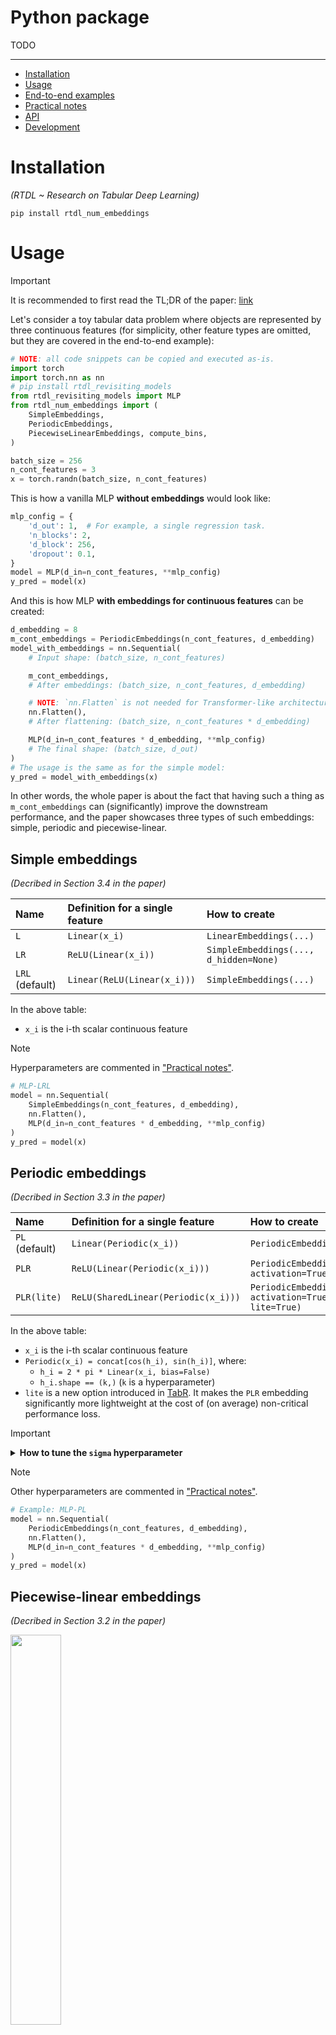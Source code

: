 # Python package <!-- omit in toc -->

TODO

---

- [Installation](#installation)
- [Usage](#usage)
- [End-to-end examples](#end-to-end-examples)
- [Practical notes](#practical-notes)
- [API](#api)
- [Development](#development)

# Installation

*(RTDL ~ Research on Tabular Deep Learning)*

```
pip install rtdl_num_embeddings
```

# Usage

> [!IMPORTANT]
> It is recommended to first read the TL;DR of the paper:
> [link](../README.md#tldr)

Let's consider a toy tabular data problem where objects are represented by three
continuous features
(for simplicity, other feature types are omitted,
but they are covered in the end-to-end example):

<!-- test main -->
```python
# NOTE: all code snippets can be copied and executed as-is.
import torch
import torch.nn as nn
# pip install rtdl_revisiting_models
from rtdl_revisiting_models import MLP
from rtdl_num_embeddings import (
    SimpleEmbeddings,
    PeriodicEmbeddings,
    PiecewiseLinearEmbeddings, compute_bins,
)

batch_size = 256
n_cont_features = 3
x = torch.randn(batch_size, n_cont_features)
```

This is how a vanilla MLP **without embeddings** would look like:

<!-- test main -->
```python
mlp_config = {
    'd_out': 1,  # For example, a single regression task.
    'n_blocks': 2,
    'd_block': 256,
    'dropout': 0.1,
}
model = MLP(d_in=n_cont_features, **mlp_config)
y_pred = model(x)
```

And this is how MLP **with embeddings for continuous features** can be created:

<!-- test main -->
```python
d_embedding = 8
m_cont_embeddings = PeriodicEmbeddings(n_cont_features, d_embedding)
model_with_embeddings = nn.Sequential(
    # Input shape: (batch_size, n_cont_features)

    m_cont_embeddings,
    # After embeddings: (batch_size, n_cont_features, d_embedding)

    # NOTE: `nn.Flatten` is not needed for Transformer-like architectures.
    nn.Flatten(),
    # After flattening: (batch_size, n_cont_features * d_embedding)

    MLP(d_in=n_cont_features * d_embedding, **mlp_config)
    # The final shape: (batch_size, d_out)
)
# The usage is the same as for the simple model:
y_pred = model_with_embeddings(x)
```

In other words, the whole paper is about the fact that having such a thing as
`m_cont_embeddings` can (significantly) improve the downstream performance,
and the paper showcases three types of such embeddings:
simple, periodic and piecewise-linear.

## Simple embeddings<!-- omit in toc -->

*(Decribed in Section 3.4 in the paper)*

| Name            | Definition for a single feature | How to create                          |
| :-------------- | :------------------------------ | :------------------------------------- |
| `L`             | `Linear(x_i)`                   | `LinearEmbeddings(...)`                |
| `LR`            | `ReLU(Linear(x_i))`             | `SimpleEmbeddings(..., d_hidden=None)` |
| `LRL` (default) | `Linear(ReLU(Linear(x_i)))`     | `SimpleEmbeddings(...)`                |

In the above table:
- `x_i` is the i-th scalar continuous feature

> [!NOTE]
> Hyperparameters are commented in ["Practical notes"](#practical-notes).

<!-- test main _ -->
```python
# MLP-LRL
model = nn.Sequential(
    SimpleEmbeddings(n_cont_features, d_embedding),
    nn.Flatten(),
    MLP(d_in=n_cont_features * d_embedding, **mlp_config)
)
y_pred = model(x)
```

## Periodic embeddings<!-- omit in toc -->

*(Decribed in Section 3.3 in the paper)*

| Name           | Definition for a single feature     | How to create                                         |
| :------------- | :---------------------------------- | :---------------------------------------------------- |
| `PL` (default) | `Linear(Periodic(x_i))`             | `PeriodicEmbeddings(...)`                             |
| `PLR`          | `ReLU(Linear(Periodic(x_i)))`       | `PeriodicEmbeddings(..., activation=True)`            |
| `PLR(lite)`    | `ReLU(SharedLinear(Periodic(x_i)))` | `PeriodicEmbeddings(..., activation=True, lite=True)` |

In the above table:
- `x_i` is the i-th scalar continuous feature
- `Periodic(x_i) = concat[cos(h_i), sin(h_i)]`, where:
  - `h_i = 2 * pi * Linear(x_i, bias=False)`
  - `h_i.shape == (k,)` (`k` is a hyperparameter)
- `lite` is a new option introduced in
  [TabR](https://github.com/yandex-research/tabular-dl-tabr/).
  It makes the `PLR` embedding significantly more lightweight
  at the cost of (on average) non-critical performance loss.

> [!IMPORTANT]
> <details><summary><b>How to tune the <code>sigma</code> hyperparameter</b></summary>
> 
> **Prioritize testing smaller values, because they are safer:**
> - Larger-than-the-optimal value can lead to terrible performance.
> - Smaller-than-the-optimal value will still yield decent performance.
>
> Some approximate numbers:
> - for 30% of tasks, the optimal `sigma` is less than 0.05.
> - for 50% of tasks, the optimal `sigma` is less than 0.2.
> - for 80% of tasks, the optimal `sigma` is less than 1.0.
> - for 90% of tasks, the optimal `sigma` is less than 5.0.
> - that said, on some problems, larger values can improve performance, but
>   make sure that you have enough tuning budget for testing them (e.g. at least
>   100 trials of the TPE sampler, as in the paper).
>
> </details>

> [!NOTE]
> Other hyperparameters are commented in ["Practical notes"](#practical-notes).

<!-- test main _ -->
```python
# Example: MLP-PL
model = nn.Sequential(
    PeriodicEmbeddings(n_cont_features, d_embedding),
    nn.Flatten(),
    MLP(d_in=n_cont_features * d_embedding, **mlp_config)
)
y_pred = model(x)
```

## Piecewise-linear embeddings<!-- omit in toc -->

*(Decribed in Section 3.2 in the paper)*

<img src="piecewise-linear-encoding.png" width=40%>

| Name                | Definition for a single feature | How to create                                                |
| :------------------ | :------------------------------ | :----------------------------------------------------------- |
| `Q`/`T`             | `ple(x_i)`                      | `CompactPiecewiseLinearEmbeddings0d(bins, d_embedding=None)` |
| `QL`/`TL` (default) | `Linear(ple(x_i))`              | `PiecewiseLinearEmbeddings(bins)`                            |
| `QLR` / `TLR`       | `ReLU(Linear(ple(x_i)))`        | `PiecewiseLinearEmbeddings(bins, activation=True)`           |

In the above table:
- `x_i` is the i-th scalar continuous feature
- `Q`/`T` means that `bins` are computed based on quantiles/decision trees.
- `ple` stands for "Piecewise-linear encoding".

> [!NOTE]
> Hyperparameters are commented in ["Practical notes"](#practical-notes).

<!-- test main _ -->
```python
X_train = torch.randn(10000, n_cont_features)
Y_train = torch.randn(len(X_train))  # Regression.

# (Q) Quantile-based bins.
bins = compute_bins(X_train)
# (T) Target-aware (tree-based) bins.
bins = compute_bins(
    X_train,
    tree_kwargs={'min_samples_leaf': 64, 'min_impurity_decrease': 1e-4},
    y=Y_train,
    regression=True,
)

# MLP-QL / MLP-TL
model = nn.Sequential(
    PiecewiseLinearEmbeddings(bins, d_embedding),
    nn.Flatten(),
    MLP(d_in=n_cont_features * d_embedding, **mlp_config)
)
y_pred = model(x)
```

# End-to-end examples

See [this Jupyter notebook](./example.ipynb).

# Practical notes

**General comments**

- **Embeddings for continuous features are applicable to most tabular DL models**
  and often lead to better task performance.
  On some problems, embeddings can lead to truly significant improvements.
- **MLP with embeddings is a good modern baseline**
  in terms of both task performance and efficiency.
  Depending on the task and embeddings, it can perform on par or even better than
  FT-Transformer, while being significantly more efficient.
- Despite the formal overhead in terms of parameter count,
  **embeddings are perfectly affordable in many cases**.
  On big enough datasets and/or with large enough number of features and/or
  with strict enough latency requirements,
  the new overhead associated with embeddings may become an issue.

**What embeddings to choose?**

*(the below list assumes MLP as the backbone)*

- `SimpleEmbeddings` falls into the "low risk & low reward" category.
  It makes it a good choice for a quick start on a new problem, especially if 
  this is your first time working with embeddings.
- `PeriodicEmbeddings` demonstrates the best performance on average,
  so it is the next reasonable step. **Please, read the notes on hyperparameters**
  in the [corresponding usage section](#periodic-embeddings) and in the
  "Hyperparameters" section below.
- `PiecewiseLinearEmbeddings` can produce good results on some datasets,
  but in the paper, it performed worse than `PeriodicEmbeddings` on average.
  Usually, it is the last thing to try.

**Hyperparameters**

- The default hyperparameters are set with the MLP-like backbones in mind and
  with "low risk" (not the "best results") as the priority.
  For Transformer-like models, one may want to (significantly) increase `d_embedding`.
- For MLP-like models, for embeddings ending with a linear layer `L`
  (e.g. `LRL`, `PL`, etc.)
  a safe default stratagy is to set `d_embedding` to a small value.
  The hidden dimension (`d_hidden` for `SimpleEmbeddings`, `k` for `PeriodicEmbeddings`,
  `n_bins` for `PiecewiseLinearEmbeddings`),
  in turn, usually can be safely set to a relatively large value.
- For MLP-like models, for embeddings ending with a ReLU-like activation
  (`LR`, `PLR`, etc.), `d_embedding` can need (significantly) larger values
  than the default one.
- Tuning periodic embeddings can require special considerations as described in
  the [corresponding usage section](#periodic-embeddings).
- In the paper, for hyperparameter tuning, the
  [TPE sampler from Optuna](https://optuna.readthedocs.io/en/stable/reference/samplers/generated/optuna.samplers.TPESampler.html)
  was used with `study.optimize(..., n_trials=100)` (sometimes, `n_trials=50`).
- The hyperparamer tuning spaces can be found in the appendix of the paper
  and in `exp/**/*tuning.toml` files in the repository reproducing the paper.
- :fire: Is is possible to explore the published tuned hyperparameter configurations for the
  datasets used in the paper as described [here](../README.md#how-to-explore-metrics-and-hyperparameters).

**Tips**

- To improve efficiency, it is possible to embed only a subset of features.
- The biggest wins come from embedding *important, but "problematic"* features
  (intuitively, it means features with irregular
  joint distributions with other (important) features and labels).
- The proposed embeddings are relevant only for continuous features,
  so they should not be used for embedding binary or categorical features.
- If an embedding ends with a linear layer (e.g. `PL`, `LRL`, etc.) and its output
  is passed to MLP, then that linear layer can be fused with the first linear layer of
  MLP after the training (sometimes, it can lead to better efficiency).

# API

See [this note](../README.md#api).

# Development

<details>

Set up the environment (replace `micromamba` with `conda` or `mamba` if needed):
```
micromamba create -f environment-package.yaml
```

Check out the available commands in the [Makefile](./Makefile).
In particular, use this command before committing:
```
make pre-commit
```

Publish the package to PyPI (requires PyPI account & configuration):
```
flit publish
```
</details>

